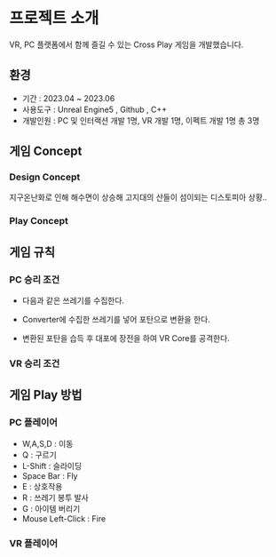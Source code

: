 # 프로젝트 소개  
VR, PC 플랫폼에서 함께 즐길 수 있는 Cross Play 게임을 개발했습니다.

## 환경
* 기간 : 2023.04 ~ 2023.06
* 사용도구 : Unreal Engine5 , Github , C++
* 개발인원 : PC 및 인터랙션 개발 1명, VR 개발 1명, 이펙트 개발 1명 총 3명



## 게임 Concept
### Design Concept
지구온난화로 인해 해수면이 상승해 고지대의 산들이 섬이되는 디스토피아 상황..


### Play Concept


## 게임 규칙
### PC 승리 조건
- 다음과 같은 쓰레기를 수집한다.  
  
- Converter에 수집한 쓰레기를 넣어 포탄으로 변환을 한다.  
  
- 변환된 포탄을 습득 후 대포에 장전을 하여 VR Core를 공격한다.


### VR 승리 조건




## 게임 Play 방법
### PC 플레이어
- W,A,S,D : 이동
- Q : 구르기
- L-Shift : 슬라이딩
- Space Bar : Fly
- E : 상호작용
- R : 쓰레기 봉투 발사
- G : 아이템 버리기
- Mouse Left-Click : Fire

  
### VR 플레이어



